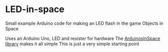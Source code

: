 # LED-in-space
Small example Arduino code for making an LED flash in the game Objects in Space

Uses an Arduino Uno, LED and resister for hardware
The [ArduinosInSpace library](https://bitbucket.org/pjhardy/arduinosinspace/src/master/) makes it all simple
This is just a very simple starting point